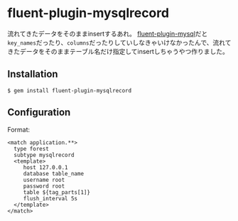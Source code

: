 # fluent-plugin-mysqlrecord

流れてきたデータをそのままinsertするあれ。
[fluent-plugin-mysql](https://github.com/tagomoris/fluent-plugin-mysql)だと`key_names`だったり、`columns`だったりしていしなきゃいけなかったんで、流れてきたデータをそのままテーブル名だけ指定してinsertしちゃうやつ作りました。

## Installation

```
$ gem install fluent-plugin-mysqlrecord
```

## Configuration

Format:

```
<match application.**>
  type forest
  subtype mysqlrecord
  <template>
     host 127.0.0.1
     database table_name
     username root
     password root
     table ${tag_parts[1]}
     flush_interval 5s
  </template>
</match>

```
